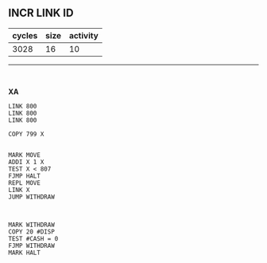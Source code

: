 ## INCR LINK ID

| cycles | size | activity |
| ------ | ---- | -------- |
| 3028 | 16 | 10 |
<hr>
<br>

**XA**

```
LINK 800
LINK 800
LINK 800

COPY 799 X


MARK MOVE
ADDI X 1 X
TEST X < 807
FJMP HALT
REPL MOVE
LINK X
JUMP WITHDRAW



MARK WITHDRAW
COPY 20 #DISP
TEST #CASH = 0
FJMP WITHDRAW
MARK HALT
```
